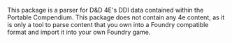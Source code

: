 This package is a parser for D&D 4E's DDI data contained within the Portable Compendium. This package does not contain any 4e content, as it is only a tool
to parse content that you own into a Foundry compatible format and import it into your own Foundry game.
